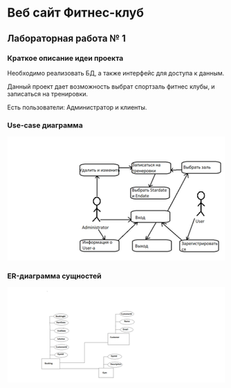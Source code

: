 # Веб сайт Фитнес-клуб

## Лабораторная работа № 1

### Краткое описание идеи проекта

Необходимо реализовать БД, а также интерфейс для доступа к данным.


Данный проект дает возможность выбрат спортзаль фитнес клубы, и записаться на тренировки. 

Есть пользователи: Администратор и клиенты.

### Use-case диаграмма
![UserCases](./lab1/ob.png)

### ER-диаграмма сущностей
![ER](./lab1/us.png)
